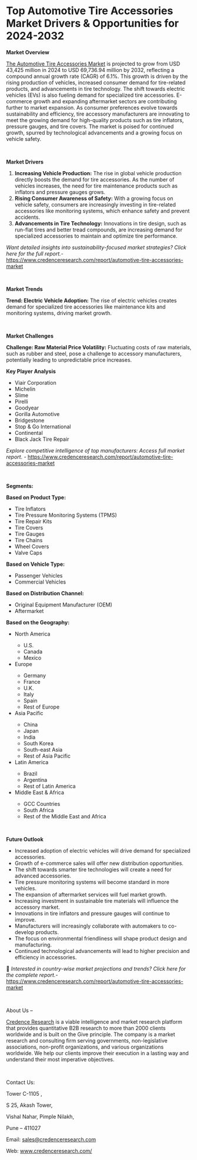 # Top Automotive Tire Accessories Market Drivers & Opportunities for 2024-2032


<p><strong>Market Overview</strong></p>
<p><a href="https://www.credenceresearch.com/report/automotive-tire-accessories-market">The Automotive Tire Accessories Market</a> is projected to grow from USD 43,425 million in 2024 to USD 69,736.94 million by 2032, reflecting a compound annual growth rate (CAGR) of 6.1%. This growth is driven by the rising production of vehicles, increased consumer demand for tire-related products, and advancements in tire technology. The shift towards electric vehicles (EVs) is also fueling demand for specialized tire accessories. E-commerce growth and expanding aftermarket sectors are contributing further to market expansion. As consumer preferences evolve towards sustainability and efficiency, tire accessory manufacturers are innovating to meet the growing demand for high-quality products such as tire inflators, pressure gauges, and tire covers. The market is poised for continued growth, spurred by technological advancements and a growing focus on vehicle safety.</p>
<p><strong>&nbsp;</strong></p>
<p><strong>Market Drivers</strong></p>
<ol>
<li><strong>Increasing Vehicle Production:</strong> The rise in global vehicle production directly boosts the demand for tire accessories. As the number of vehicles increases, the need for tire maintenance products such as inflators and pressure gauges grows.</li>
<li data-start="1296" data-end="1510"><strong data-start="1296" data-end="1336">Rising Consumer Awareness of Safety:</strong> With a growing focus on vehicle safety, consumers are increasingly investing in tire-related accessories like monitoring systems, which enhance safety and prevent accidents.</li>
<li data-start="1514" data-end="1722"><strong data-start="1514" data-end="1550">Advancements in Tire Technology:</strong> Innovations in tire design, such as run-flat tires and better tread compounds, are increasing demand for specialized accessories to maintain and optimize tire performance.</li>
</ol>
<p><em>Want detailed insights into sustainability-focused market strategies? Click here for the full report.- </em><a href="https://www.credenceresearch.com/report/automotive-tire-accessories-market">https://www.credenceresearch.com/report/automotive-tire-accessories-market</a></p>
<p>&nbsp;</p>
<p><strong>Market Trends</strong></p>
<p><strong>Trend: Electric Vehicle Adoption:</strong> The rise of electric vehicles creates demand for specialized tire accessories like maintenance kits and monitoring systems, driving market growth.</p>
<p><strong>&nbsp;</strong></p>
<p><strong>Market Challenges</strong></p>
<p><strong>Challenge: Raw Material Price Volatility:</strong> Fluctuating costs of raw materials, such as rubber and steel, pose a challenge to accessory manufacturers, potentially leading to unpredictable price increases.</p>
<p><strong>Key Player Analysis</strong></p>
<ul>
<li>Viair Corporation</li>
<li>Michelin</li>
<li>Slime</li>
<li>Pirelli</li>
<li>Goodyear</li>
<li>Gorilla Automotive</li>
<li>Bridgestone</li>
<li>Stop &amp; Go International</li>
<li>Continental</li>
<li>Black Jack Tire Repair</li>
</ul>
<p><em>Explore competitive intelligence of top manufacturers: Access full market report. - </em><a href="https://www.credenceresearch.com/report/automotive-tire-accessories-market">https://www.credenceresearch.com/report/automotive-tire-accessories-market</a></p>
<p>&nbsp;</p>
<p><strong>Segments:</strong></p>
<p><strong>Based on Product Type:</strong></p>
<ul>
<li>Tire Inflators</li>
<li>Tire Pressure Monitoring Systems (TPMS)</li>
<li>Tire Repair Kits</li>
<li>Tire Covers</li>
<li>Tire Gauges</li>
<li>Tire Chains</li>
<li>Wheel Covers</li>
<li>Valve Caps</li>
</ul>
<p><strong>Based on Vehicle Type:</strong></p>
<ul>
<li>Passenger Vehicles</li>
<li>Commercial Vehicles</li>
</ul>
<p><strong>Based on Distribution Channel:</strong></p>
<ul>
<li>Original Equipment Manufacturer (OEM)</li>
<li>Aftermarket</li>
</ul>
<p><strong>Based on the Geography:</strong></p>
<ul>
<li>North America</li>
<ul>
<li>U.S.</li>
<li>Canada</li>
<li>Mexico</li>
</ul>
<li>Europe</li>
<ul>
<li>Germany</li>
<li>France</li>
<li>U.K.</li>
<li>Italy</li>
<li>Spain</li>
<li>Rest of Europe</li>
</ul>
<li>Asia Pacific</li>
<ul>
<li>China</li>
<li>Japan</li>
<li>India</li>
<li>South Korea</li>
<li>South-east Asia</li>
<li>Rest of Asia Pacific</li>
</ul>
<li>Latin America</li>
<ul>
<li>Brazil</li>
<li>Argentina</li>
<li>Rest of Latin America</li>
</ul>
<li>Middle East &amp; Africa</li>
<ul>
<li>GCC Countries</li>
<li>South Africa</li>
<li>Rest of the Middle East and Africa</li>
</ul>
</ul>
<p>&nbsp;</p>
<p><strong>Future Outlook </strong></p>
<ul>
<li>Increased adoption of electric vehicles will drive demand for specialized accessories.</li>
<li>Growth of e-commerce sales will offer new distribution opportunities.</li>
<li>The shift towards smarter tire technologies will create a need for advanced accessories.</li>
<li>Tire pressure monitoring systems will become standard in more vehicles.</li>
<li>The expansion of aftermarket services will fuel market growth.</li>
<li>Increasing investment in sustainable tire materials will influence the accessory market.</li>
<li>Innovations in tire inflators and pressure gauges will continue to improve.</li>
<li>Manufacturers will increasingly collaborate with automakers to co-develop products.</li>
<li>The focus on environmental friendliness will shape product design and manufacturing.</li>
<li>Continued technological advancements will lead to higher precision and efficiency in accessories.</li>
</ul>
<p>📌 <em>Interested in country-wise market projections and trends? Click here for the complete report.- </em><a href="https://www.credenceresearch.com/report/automotive-tire-accessories-market">https://www.credenceresearch.com/report/automotive-tire-accessories-market</a></p>
<p>&nbsp;</p>
<p>About Us &ndash;</p>
<p><a href="https://www.credenceresearch.com/">Credence Research</a> is a viable intelligence and market research platform that provides quantitative B2B research to more than 2000 clients worldwide and is built on the Give principle. The company is a market research and consulting firm serving governments, non-legislative associations, non-profit organizations, and various organizations worldwide. We help our clients improve their execution in a lasting way and understand their most imperative objectives.</p>
<p>&nbsp;</p>
<p>Contact Us:</p>
<p>Tower C-1105 ,</p>
<p>S 25, Akash Tower,</p>
<p>Vishal Nahar, Pimple Nilakh,</p>
<p>Pune &ndash; 411027</p>
<p>Email: <a href="mailto:sales@credenceresearch.com">sales@credenceresearch.com</a></p>
<p>Web: <a href="http://www.credenceresearch.com/">www.credenceresearch.com/</a></p>
